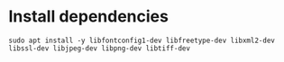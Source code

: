 # Install dependencies

```shell
sudo apt install -y libfontconfig1-dev libfreetype-dev libxml2-dev libssl-dev libjpeg-dev libpng-dev libtiff-dev
```